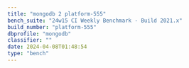 ```yaml
---
title: "mongodb 2 platform-555"
bench_suite: "24w15 CI Weekly Benchmark - Build 2021.x"
build_number: "platform-555"
dbprofile: "mongodb"
classifier: ""
date: 2024-04-08T01:48:54
type: "bench"
---
```

